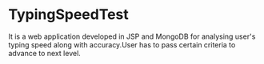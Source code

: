 TypingSpeedTest
===============

It is a web application developed in JSP and MongoDB for analysing user's typing speed along with accuracy.User has to pass certain 
criteria to advance to next level.
